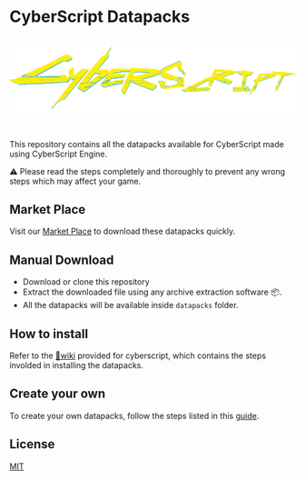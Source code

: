 # CyberScript Datapacks
&nbsp;
![Logo](/assets/logo.png)

&nbsp;

This repository contains all the datapacks available for CyberScript made using CyberScript Engine.

⚠️ Please read the steps completely and thoroughly to prevent any wrong steps which may affect your game.
## Market Place 

Visit our [Market Place](https://cyberscript77.github.io/datapack) to download these datapacks quickly.


## Manual Download

* Download or clone this repository
* Extract the downloaded file using any archive extraction software 📦.
* All the datapacks will be available inside `datapacks` folder.
    
## How to install

Refer to the [📕wiki](https://cyberscript77.github.io/wiki) provided for cyberscript, which contains the steps involded in installing the datapacks.
## Create your own

To create your own datapacks, follow the steps listed in this [guide](https://cyberscript77.github.io/wiki).
## License

[MIT](https://choosealicense.com/licenses/mit/)